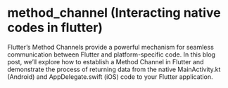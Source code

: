 # method_channel (Interacting native codes in flutter)

Flutter’s Method Channels provide a powerful mechanism for seamless communication between Flutter and platform-specific code. In this blog post, we’ll explore how to establish a Method Channel in Flutter and demonstrate the process of returning data from the native MainActivity.kt (Android) and AppDelegate.swift (iOS) code to your Flutter application.
